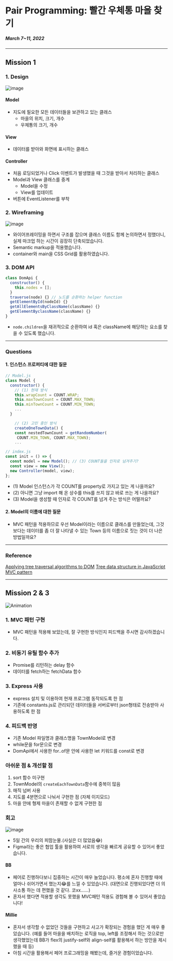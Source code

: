 # Pair Programming: 빨간 우체통 마을 찾기

##### March 7~11, 2022

---

## Mission 1

### 1. Design

![image](https://user-images.githubusercontent.com/85419343/157358980-434f5328-9e57-4149-a976-102227cef979.png)

#### Model

- 지도에 필요한 모든 데이터들을 보관하고 있는 클래스
  - 마을의 위치, 크기, 개수
  - 우체통의 크기, 개수

#### View

- 데이터를 받아와 화면에 표시하는 클래스

#### Controller

- 처음 로딩되었거나 Click 이벤트가 발생했을 때 그것을 받아서 처리하는 클래스
- Model과 View 클래스를 중계
  - Model을 수정
  - View를 업데이트
- 버튼에 EventListener를 부착

### 2. Wireframing

![image](https://user-images.githubusercontent.com/85419343/157357253-7b2516cc-bf0f-41d3-8c00-6ac4c4e7598f.png)

- 와이어프레이밍을 하면서 구조를 잡으며 클래스 이름도 함께 논의하면서 정했더니, 실제 마크업 하는 시간이 굉장히 단축되었습니다.
- Semantic markup을 적용했습니다.
- container와 main을 CSS Grid를 활용하였습니다.

### 3. DOM API

```js
class DomApi {
  constructor() {
    this.nodes = [];
  }
  traverse(node) {} // 노드를 순환하는 helper function
  getElementById(nodeId) {}
  getAllElementsByClassName(className) {}
  getElementByclassName(className) {}
}
```

- `node.children`을 재귀적으로 순환하여 id 혹은 className에 해당하는 요소를 찾을 수 있도록 했습니다.

---

### Questions

#### 1. 인스턴스 프로퍼티에 대한 질문

```js
// Model.js
class Model {
  constructor() {
    // (1) 현재 방식
    this.wrapCount = COUNT.WRAP;
    this.maxTownCount = COUNT.MAX_TOWN;
    this.minTownCount = COUNT.MIN_TOWN;
    ...
  }

    // (2) 고민 중인 방식
    createOneTownData() {
    const nestedTownCount = getRandomNumber(
     COUNT.MIN_TOWN, COUNT.MAX_TOWN);
    ...

// index.js
const init = () => {
  const model = new Model(); // (3) COUNT들을 인자로 넘겨주기?
  const view = new View();
  new Controller(model, view);
};
```

- (1) Model 인스턴스가 각 COUNT를 property로 가지고 있는 게 나을까요?
- (2) 아니면 그냥 import 해 온 상수를 this를 쓰지 않고 바로 쓰는 게 나을까요?
- (3) Model을 생성할 때 인자로 각 COUNT를 넘겨 주는 방식은 어떨까요?

#### 2. Model의 이름에 대한 질문

- MVC 패턴을 적용하므로 우선 Model이라는 이름으로 클래스를 만들었는데, 그것보다는 데이터를 좀 더 잘 나타낼 수 있는 Town 등의 이름으로 짓는 것이 더 나은 방법일까요?

---

### Reference

[Applying tree traversal algorithms to DOM](https://dev.to/anishkumar/applying-tree-traversal-algorithms-to-dom-14bl)
[Tree data structure in JavaScript](https://stackfull.dev/tree-data-structure-in-javascript)
[MVC pattern](https://m.blog.naver.com/jhc9639/220967034588)

---

## Mission 2 & 3

![Animation](https://user-images.githubusercontent.com/85419343/157824641-194e97ff-7c1e-4255-b442-91d39ec452c1.gif)

### 1. MVC 패턴 구현

- MVC 패턴을 적용해 보았는데, 잘 구현한 방식인지 피드백을 주시면 감사하겠습니다.

### 2. 비동기 유틸 함수 추가

- Promise를 리턴하는 delay 함수
- 데이터를 fetch하는 fetchData 함수

### 3. Express 사용

- express 설치 및 이용하여 현재 프로그램 동작되도록 한 점
- 기존에 constants.js로 관리되던 데이터들을 서버로부터 json형태로 전송받아 사용하도록 한 점

### 4. 피드백 반영

- 기존 Model 파일명과 클래스명을 TownModel로 변경
- while문을 for문으로 변경
- DomApi에서 사용한 for..of문 안에 사용한 let 키워드를 const로 변경

### 아쉬운 점 & 개선할 점

1. sort 함수 미구현
2. TownModel의 `createEachTownData`함수에 중복이 많음
3. 매직 넘버 사용
4. 지도를 4분면으로 나눠서 구현한 점 (자체 이지모드)
5. 마을 안에 형제 마을이 존재할 수 없게 구현한 점

### 회고

![image](https://user-images.githubusercontent.com/85419343/157826206-c7e0597a-cfd7-4b75-b872-f5d38f7b1f85.png)

- 5일 간의 우리의 피땀눈물.(사실은 더 많았음😂)
- Figma라는 좋은 협업 툴을 활용하여 서로의 생각을 빠르게 공유할 수 있어서 좋았습니다.

#### BB

- 페어로 진행하다보니 집중하는 시간이 매우 늘었습니다. 평소에 혼자 진행할 때에 얼마나 쉬어가면서 했는지😂를 느낄 수 있었습니다.
  (대면으로 진행되었다면 더 의사소통 하는 데 편했을 것 같다. 코xx......)
- 혼자서 했다면 적용할 생각도 못했을 MVC패턴 적용도 경험해 볼 수 있어서 좋았습니다!

#### Millie

- 혼자서 생각할 수 없었던 것들을 구현하고 사고가 확장되는 경험을 했던 게 매우 좋았습니다. (예를 들어 마을을 배치하는 로직을 top, left를 조정해서 하는 것으로만 생각했었는데 BB가 flex의 justify-self와 align-self를 활용해서 하는 방안을 제시했을 때 등)
- 아침 시간을 활용해서 페어 프로그래밍을 해봤는데, 즐거운 경험이었습니다.

